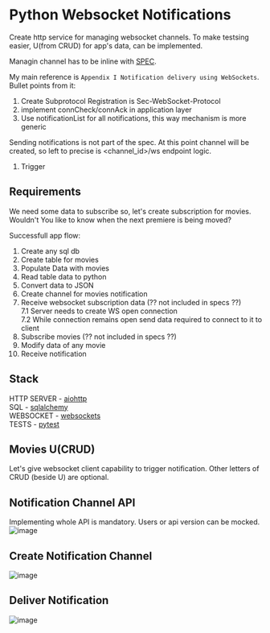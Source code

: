 # Python Websocket Notifications 
Create http service for managing websocket channels.
To make testsing easier, U(from CRUD) for app's data, can be implemented.

Managin channel has to be inline with [SPEC](https://github.com/KubaTaba1uga/python_websocket_notifications/blob/main/OMA-TS-REST_NetAPI_NotificationChannel-V1_0-20200319-C.pdf).  

My main reference is `Appendix I Notification delivery using WebSockets`. Bullet points from it:
1. Create Subprotocol Registration is Sec-WebSocket-Protocol
2. implement connCheck/connAck in application layer
3. Use notificationList for all notifications, this way mechanism is more generic

Sending notifications is not part of the spec. At this point channel will be created, so left to precise is <channel_id>/ws endpoint logic.
1. Trigger



## Requirements
We need some data to subscribe so, let's create subscription for movies. Wouldn't You like to know when the next premiere is being moved? 

Successfull app flow:
1. Create any sql db 
2. Create table for movies
3. Populate Data with movies
4. Read table data to python
5. Convert data to JSON
6. Create channel for movies notification
7. Receive websocket subscription data (?? not included in specs ??)<br>
 7.1 Server needs to create WS open connection <br>
 7.2 While connection remains open send data required to connect to it to client <br>
9. Subscribe movies (?? not included in specs ??)
10. Modify data of any movie 
11. Receive notification


## Stack
HTTP SERVER - [aiohttp](https://docs.aiohttp.org/en/stable/index.html) <br>
SQL - [sqlalchemy](https://www.sqlalchemy.org/) <br>
WEBSOCKET - [websockets](https://websockets.readthedocs.io/en/stable/index.html) <br>
TESTS - [pytest](https://docs.pytest.org/en/7.4.x/) <br> 

## Movies U(CRUD)
Let's give websocket client capability to trigger notification.
Other letters of CRUD (beside U) are optional.

## Notification Channel API 
Implementing whole API is mandatory. Users or api version can be mocked.
![image](https://github.com/KubaTaba1uga/python_websocket_notifications/assets/73971628/9688771e-ee31-46cd-930b-bc2a59eddf18)


## Create Notification Channel
![image](https://github.com/KubaTaba1uga/python_websocket_notifications/assets/73971628/078a1421-27e3-4720-800e-a0f937c975d6)

## Deliver Notification
![image](https://github.com/KubaTaba1uga/python_websocket_notifications/assets/73971628/44b5ed83-3b08-4b8c-ab75-85fc733e4dcb)
